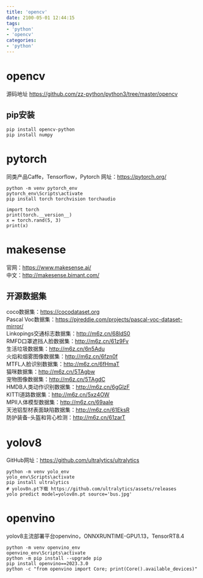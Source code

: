 ```yaml
---
title: 'opencv'
date: 2100-05-01 12:44:15
tags:
- 'python'
- 'opencv'
categories:
- 'python'
---
```


# opencv
源码地址 https://github.com/zz-python/python3/tree/master/opencv
## pip安装
```
pip install opencv-python
pip install numpy
```
# pytorch
同类产品Caffe，Tensorflow，Pytorch
网址：https://pytorch.org/
```
python -m venv pytorch_env
pytorch_env\Scripts\activate
pip install torch torchvision torchaudio
```
```
import torch
print(torch.__version__)
x = torch.rand(5, 3)
print(x)
```

# makesense
官网：https://www.makesense.ai/  
中文：http://makesense.bimant.com/

## 开源数据集
coco数据集：https://cocodataset.org  
Pascal Voc数据集：https://pjreddie.com/projects/pascal-voc-dataset-mirror/  
Linkopings交通标志数据集：http://m6z.cn/68ldS0  
RMFD口罩遮挡人脸数据集：http://m6z.cn/61z9Fv  
生活垃圾数据集：http://m6z.cn/6n5Adu  
火焰和烟雾图像数据集：http://m6z.cn/6fzn0f  
MTFL人脸识别数据集：http://m6z.cn/6fHmaT  
猫咪数据集：http://m6z.cn/5TAgbw  
宠物图像数据集：http://m6z.cn/5TAgdC  
HMDB人类动作识别数据集：http://m6z.cn/6gGlzF  
KITTI道路数据集：http://m6z.cn/5xz4OW  
MPII人体模型数据集：http://m6z.cn/69aaIe  
天池铝型材表面缺陷数据集：http://m6z.cn/61EksR  
防护装备-头盔和背心检测：http://m6z.cn/61zarT  

# yolov8
GitHub网址：https://github.com/ultralytics/ultralytics
```
python -m venv yolo_env
yolo_env\Scripts\activate
pip install ultralytics
# yolov8n.pt下载 https://github.com/ultralytics/assets/releases
yolo predict model=yolov8n.pt source='bus.jpg'
```

# openvino
yolov8主流部署平台openvino，ONNXRUNTIME-GPU1.13，TensorRT8.4
```
python -m venv openvino_env
openvino_env\Scripts\activate
python -m pip install --upgrade pip
pip install openvino==2023.3.0
python -c "from openvino import Core; print(Core().available_devices)"
```
